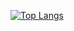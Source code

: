 [![Top Langs](https://github-readme-stats-git-masterrstaa-rickstaa.vercel.app/api/top-langs/?username=syobonaction)](https://github.com/anuraghazra/github-readme-stats)
